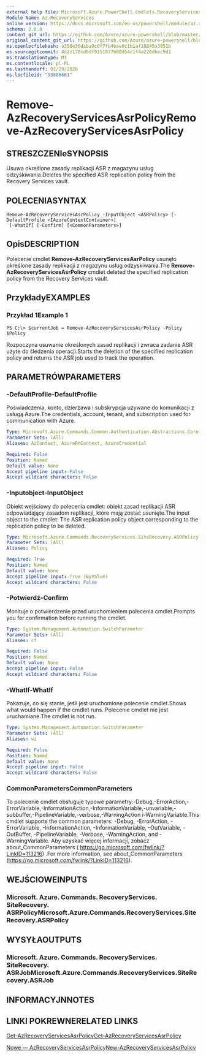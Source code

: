 ```yaml
---
external help file: Microsoft.Azure.PowerShell.Cmdlets.RecoveryServices.SiteRecovery.dll-Help.xml
Module Name: Az.RecoveryServices
online version: https://docs.microsoft.com/en-us/powershell/module/az.recoveryservices/remove-azrecoveryservicesasrpolicy
schema: 2.0.0
content_git_url: https://github.com/Azure/azure-powershell/blob/master/src/RecoveryServices/RecoveryServices/help/Remove-AzRecoveryServicesAsrPolicy.md
original_content_git_url: https://github.com/Azure/azure-powershell/blob/master/src/RecoveryServices/RecoveryServices/help/Remove-AzRecoveryServicesAsrPolicy.md
ms.openlocfilehash: a358e38dcba9c0f7fb4bae0c1b1af28845a3851b
ms.sourcegitcommit: 4d2c178cd6df9151877b08d54c1f4a228dbec9d1
ms.translationtype: MT
ms.contentlocale: pl-PL
ms.lasthandoff: 01/29/2020
ms.locfileid: "93886661"
---
```

# <span data-ttu-id="e0419-101">Remove-AzRecoveryServicesAsrPolicy</span><span class="sxs-lookup"><span data-stu-id="e0419-101">Remove-AzRecoveryServicesAsrPolicy</span></span>

## <span data-ttu-id="e0419-102">STRESZCZENIe</span><span class="sxs-lookup"><span data-stu-id="e0419-102">SYNOPSIS</span></span>
<span data-ttu-id="e0419-103">Usuwa określone zasady replikacji ASR z magazynu usług odzyskiwania.</span><span class="sxs-lookup"><span data-stu-id="e0419-103">Deletes the specified ASR replication policy from the Recovery Services vault.</span></span>

## <span data-ttu-id="e0419-104">POLECENIA</span><span class="sxs-lookup"><span data-stu-id="e0419-104">SYNTAX</span></span>

```
Remove-AzRecoveryServicesAsrPolicy -InputObject <ASRPolicy> [-DefaultProfile <IAzureContextContainer>]
 [-WhatIf] [-Confirm] [<CommonParameters>]
```

## <span data-ttu-id="e0419-105">Opis</span><span class="sxs-lookup"><span data-stu-id="e0419-105">DESCRIPTION</span></span>
<span data-ttu-id="e0419-106">Polecenie cmdlet **Remove-AzRecoveryServicesAsrPolicy** usunęło określone zasady replikacji z magazynu usług odzyskiwania.</span><span class="sxs-lookup"><span data-stu-id="e0419-106">The **Remove-AzRecoveryServicesAsrPolicy** cmdlet deleted the specified replication policy from the Recovery Services vault.</span></span>

## <span data-ttu-id="e0419-107">Przykłady</span><span class="sxs-lookup"><span data-stu-id="e0419-107">EXAMPLES</span></span>

### <span data-ttu-id="e0419-108">Przykład 1</span><span class="sxs-lookup"><span data-stu-id="e0419-108">Example 1</span></span>
```
PS C:\> $currentJob = Remove-AzRecoveryServicesAsrPolicy -Policy $Policy
```

<span data-ttu-id="e0419-109">Rozpoczyna usuwanie określonych zasad replikacji i zwraca zadanie ASR użyte do śledzenia operacji.</span><span class="sxs-lookup"><span data-stu-id="e0419-109">Starts the deletion of the specified replication policy and returns the ASR job used to track the operation.</span></span>

## <span data-ttu-id="e0419-110">PARAMETRÓW</span><span class="sxs-lookup"><span data-stu-id="e0419-110">PARAMETERS</span></span>

### <span data-ttu-id="e0419-111">-DefaultProfile</span><span class="sxs-lookup"><span data-stu-id="e0419-111">-DefaultProfile</span></span>
<span data-ttu-id="e0419-112">Poświadczenia, konto, dzierżawa i subskrypcja używane do komunikacji z usługą Azure.</span><span class="sxs-lookup"><span data-stu-id="e0419-112">The credentials, account, tenant, and subscription used for communication with Azure.</span></span>


```yaml
Type: Microsoft.Azure.Commands.Common.Authentication.Abstractions.Core.IAzureContextContainer
Parameter Sets: (All)
Aliases: AzContext, AzureRmContext, AzureCredential

Required: False
Position: Named
Default value: None
Accept pipeline input: False
Accept wildcard characters: False
```

### <span data-ttu-id="e0419-113">-Inputobject</span><span class="sxs-lookup"><span data-stu-id="e0419-113">-InputObject</span></span>
<span data-ttu-id="e0419-114">Obiekt wejściowy do polecenia cmdlet: obiekt zasad replikacji ASR odpowiadający zasadom replikacji, które mają zostać usunięte.</span><span class="sxs-lookup"><span data-stu-id="e0419-114">The input object to the cmdlet: The ASR replication policy object corresponding to the replication policy to be deleted.</span></span>

```yaml
Type: Microsoft.Azure.Commands.RecoveryServices.SiteRecovery.ASRPolicy
Parameter Sets: (All)
Aliases: Policy

Required: True
Position: Named
Default value: None
Accept pipeline input: True (ByValue)
Accept wildcard characters: False
```

### <span data-ttu-id="e0419-115">-Potwierdź</span><span class="sxs-lookup"><span data-stu-id="e0419-115">-Confirm</span></span>
<span data-ttu-id="e0419-116">Monituje o potwierdzenie przed uruchomieniem polecenia cmdlet.</span><span class="sxs-lookup"><span data-stu-id="e0419-116">Prompts you for confirmation before running the cmdlet.</span></span>

```yaml
Type: System.Management.Automation.SwitchParameter
Parameter Sets: (All)
Aliases: cf

Required: False
Position: Named
Default value: None
Accept pipeline input: False
Accept wildcard characters: False
```

### <span data-ttu-id="e0419-117">-WhatIf</span><span class="sxs-lookup"><span data-stu-id="e0419-117">-WhatIf</span></span>
<span data-ttu-id="e0419-118">Pokazuje, co się stanie, jeśli jest uruchomione polecenie cmdlet.</span><span class="sxs-lookup"><span data-stu-id="e0419-118">Shows what would happen if the cmdlet runs.</span></span> <span data-ttu-id="e0419-119">Polecenie cmdlet nie jest uruchamiane.</span><span class="sxs-lookup"><span data-stu-id="e0419-119">The cmdlet is not run.</span></span>

```yaml
Type: System.Management.Automation.SwitchParameter
Parameter Sets: (All)
Aliases: wi

Required: False
Position: Named
Default value: None
Accept pipeline input: False
Accept wildcard characters: False
```

### <span data-ttu-id="e0419-120">CommonParameters</span><span class="sxs-lookup"><span data-stu-id="e0419-120">CommonParameters</span></span>
<span data-ttu-id="e0419-121">To polecenie cmdlet obsługuje typowe parametry:-Debug,-ErrorAction,-ErrorVariable,-InformationAction,-InformationVariable,-unvariable,-subbuffer,-PipelineVariable,-verbose,-WarningAction i-WarningVariable.</span><span class="sxs-lookup"><span data-stu-id="e0419-121">This cmdlet supports the common parameters: -Debug, -ErrorAction, -ErrorVariable, -InformationAction, -InformationVariable, -OutVariable, -OutBuffer, -PipelineVariable, -Verbose, -WarningAction, and -WarningVariable.</span></span> <span data-ttu-id="e0419-122">Aby uzyskać więcej informacji, zobacz about_CommonParameters ( https://go.microsoft.com/fwlink/?LinkID=113216) .</span><span class="sxs-lookup"><span data-stu-id="e0419-122">For more information, see about_CommonParameters (https://go.microsoft.com/fwlink/?LinkID=113216).</span></span>

## <span data-ttu-id="e0419-123">WEJŚCIOWE</span><span class="sxs-lookup"><span data-stu-id="e0419-123">INPUTS</span></span>

### <span data-ttu-id="e0419-124">Microsoft. Azure. Commands. RecoveryServices. SiteRecovery. ASRPolicy</span><span class="sxs-lookup"><span data-stu-id="e0419-124">Microsoft.Azure.Commands.RecoveryServices.SiteRecovery.ASRPolicy</span></span>

## <span data-ttu-id="e0419-125">WYSYŁA</span><span class="sxs-lookup"><span data-stu-id="e0419-125">OUTPUTS</span></span>

### <span data-ttu-id="e0419-126">Microsoft. Azure. Commands. RecoveryServices. SiteRecovery. ASRJob</span><span class="sxs-lookup"><span data-stu-id="e0419-126">Microsoft.Azure.Commands.RecoveryServices.SiteRecovery.ASRJob</span></span>

## <span data-ttu-id="e0419-127">INFORMACYJN</span><span class="sxs-lookup"><span data-stu-id="e0419-127">NOTES</span></span>

## <span data-ttu-id="e0419-128">LINKI POKREWNE</span><span class="sxs-lookup"><span data-stu-id="e0419-128">RELATED LINKS</span></span>

[<span data-ttu-id="e0419-129">Get-AzRecoveryServicesAsrPolicy</span><span class="sxs-lookup"><span data-stu-id="e0419-129">Get-AzRecoveryServicesAsrPolicy</span></span>](./Get-AzRecoveryServicesAsrPolicy.md)

[<span data-ttu-id="e0419-130">Nowe — AzRecoveryServicesAsrPolicy</span><span class="sxs-lookup"><span data-stu-id="e0419-130">New-AzRecoveryServicesAsrPolicy</span></span>](./New-AzRecoveryServicesAsrPolicy.md)
